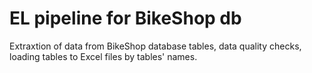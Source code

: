 # EL pipeline for BikeShop db

Extraxtion of data from BikeShop database tables, data quality checks, loading tables to Excel files by tables' names.

